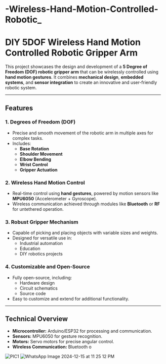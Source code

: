 # -Wireless-Hand-Motion-Controlled-Robotic_
# DIY 5DOF Wireless Hand Motion Controlled Robotic Gripper Arm

This project showcases the design and development of a **5 Degree of Freedom (DOF) robotic gripper arm** that can be wirelessly controlled using **hand motion gestures**. It combines **mechanical design**, **embedded systems**, and **sensor integration** to create an innovative and user-friendly robotic system.

---

## Features

### 1. Degrees of Freedom (DOF)
- Precise and smooth movement of the robotic arm in multiple axes for complex tasks.
- Includes:
  - **Base Rotation**
  - **Shoulder Movement**
  - **Elbow Bending**
  - **Wrist Control**
  - **Gripper Actuation**

### 2. Wireless Hand Motion Control
- Real-time control using **hand gestures**, powered by motion sensors like **MPU6050** (Accelerometer + Gyroscope).
- Wireless communication achieved through modules like **Bluetooth** or **RF** for untethered operation.

### 3. Robust Gripper Mechanism
- Capable of picking and placing objects with variable sizes and weights.
- Designed for versatile use in:
  - Industrial automation
  - Education
  - DIY robotics projects

### 4. Customizable and Open-Source
- Fully open-source, including:
  - Hardware design
  - Circuit schematics
  - Source code
- Easy to customize and extend for additional functionality.

---

## Technical Overview

- **Microcontroller:** Arduino/ESP32 for processing and communication.
- **Sensors:** MPU6050 for gesture recognition.
- **Motors:** Servo motors for precise angular control.
- **Wireless Communication:** Bluetooth o


![PIC1](https://github.com/user-attachments/assets/024e5ac3-7d65-4955-8362-bf4c1a99a8b6) 
![WhatsApp Image 2024-12-15 at 11 25 12 PM](https://github.com/user-attachments/assets/37dd0e57-1a89-45d1-a45f-3b2ff242e161)

